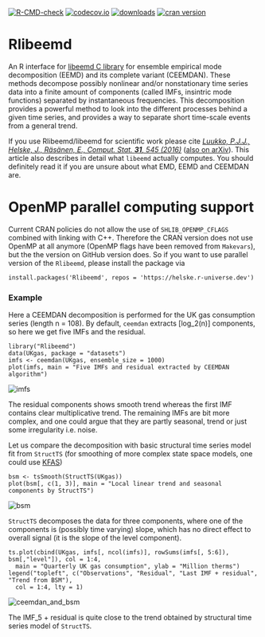 [![R-CMD-check](https://github.com/helske/Rlibeemd/workflows/R-CMD-check/badge.svg)](https://github.com/helske/Rlibeemd/actions)
[![codecov.io](https://codecov.io/github/helske/Rlibeemd/coverage.svg?branch=main)](https://app.codecov.io/github/helske/Rlibeemd?branch=main)
[![downloads](https://cranlogs.r-pkg.org/badges/Rlibeemd)](https://cranlogs.r-pkg.org/badges/Rlibeemd)
[![cran version](https://www.r-pkg.org/badges/version/Rlibeemd)](https://CRAN.R-project.org/package=Rlibeemd)

# Rlibeemd #

An R interface for [libeemd C library](https://bitbucket.org/luukko/libeemd) for 
ensemble empirical mode decomposition (EEMD) and its complete variant (CEEMDAN). 
These methods decompose possibly nonlinear and/or nonstationary time series data 
into a finite amount of components (called IMFs, insintric mode functions) 
separated by instantaneous frequencies. This decomposition provides a 
powerful method to look into the different processes behind a given time 
series, and provides a way to separate short time-scale events from a general trend.

If you use Rlibeemd/libeemd for scientific work please cite 
[*Luukko, P.J.J., Helske, J., Räsänen, E., Comput. Stat. **31**, 545 (2016)*](https://dx.doi.org/10.1007/s00180-015-0603-9) ([also on arXiv](https://arxiv.org/abs/1707.00487)). 
This article also describes in detail what `libeemd` actually computes. 
You should definitely read it if you are unsure about what EMD, EEMD and CEEMDAN are.
 
# OpenMP parallel computing support

Current CRAN policies do not allow the use of `SHLIB_OPENMP_CFLAGS` combined
with linking with C++. Therefore the CRAN version does not use OpenMP at all 
anymore (OpenMP flags have been removed from `Makevars`), but the the version 
on GitHub version does. So if you want to use parallel version of the `Rlibeemd`, please install the package via

```
install.packages('Rlibeemd', repos = 'https://helske.r-universe.dev')
```


### Example ###

Here a CEEMDAN decomposition is performed for the UK gas consumption series (length n = 108). 
By default, `ceemdan` extracts [log_2(n)] components, so here we get five IMFs and the residual.

```{r, fig.height = 4, fig.width = 8}
library("Rlibeemd")
data(UKgas, package = "datasets")
imfs <- ceemdan(UKgas, ensemble_size = 1000)
plot(imfs, main = "Five IMFs and residual extracted by CEEMDAN algorithm")
```
![imfs](https://github.com/helske/Rlibeemd/blob/master/imfs.png)

The residual components shows smooth trend whereas the first IMF contains clear multiplicative trend. The remaining IMFs are bit more complex, and one could argue that they are partly seasonal, trend or just some irregularity i.e. noise. 

Let us compare the decomposition with basic structural time series model fit from `StructTS` (for smoothing of more complex state space models, one could use [KFAS](https://github.com/helske/KFAS))

```{r, fig.height = 4, fig.width = 8}
bsm <- tsSmooth(StructTS(UKgas))
plot(bsm[, c(1, 3)], main = "Local linear trend and seasonal components by StructTS")
```
![bsm](https://github.com/helske/Rlibeemd/blob/master/bsm.png)

``StructTS`` decomposes the data for three components, where one of the components is (possibly time varying) slope, which has no direct effect to overall signal (it is the slope of the level component).

```{r, fig.height=4, fig.width=8}
ts.plot(cbind(UKgas, imfs[, ncol(imfs)], rowSums(imfs[, 5:6]), bsm[,"level"]), col = 1:4,
  main = "Quarterly UK gas consumption", ylab = "Million therms")
legend("topleft", c("Observations", "Residual", "Last IMF + residual", "Trend from BSM"),
  col = 1:4, lty = 1)
```
![ceemdan_and_bsm](https://github.com/helske/Rlibeemd/blob/master/ceemdan_and_bsm.png)

The IMF_5 + residual is quite close to the trend obtained by structural time series model of `StructTS`.

